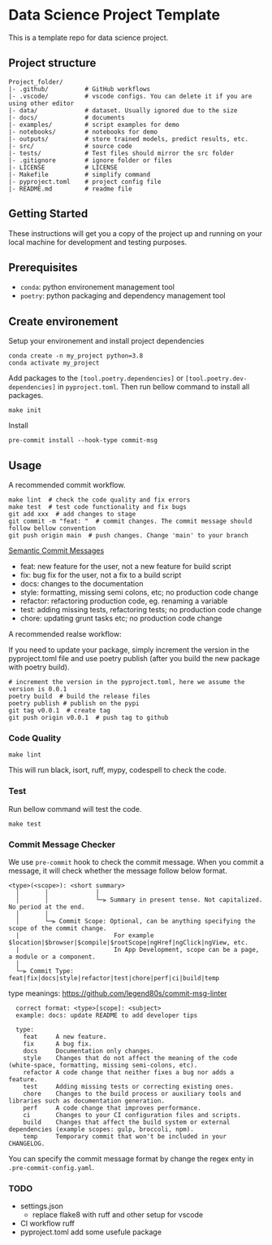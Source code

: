 # Data Science Project Template

This is a template repo for data science project.

## Project structure

```
Project_folder/
|- .github/          # GitHub workflows
|- .vscode/          # vscode configs. You can delete it if you are using other editor
|- data/             # dataset. Usually ignored due to the size
|- docs/             # documents
|- examples/         # script examples for demo
|- notebooks/        # notebooks for demo
|- outputs/          # store trained models, predict results, etc.
|- src/              # source code
|- tests/            # Test files should mirror the src folder
|- .gitignore        # ignore folder or files
|- LICENSE           # LICENSE
|- Makefile          # simplify command
|- pyproject.toml    # project config file
|- README.md         # readme file
```

## Getting Started 
These instructions will get you a copy of the project up and running on your local machine for development and testing purposes.


## Prerequisites

- `conda`: python environement management tool
- `poetry`: python packaging and dependency management tool


## Create environement

Setup your environement and install project dependencies
```
conda create -n my_project python=3.8
conda activate my_project
```

Add packages to the `[tool.poetry.dependencies]` or `[tool.poetry.dev-dependencies]` in `pyproject.toml`. Then run bellow command to install all packages.

```
make init
```

Install 

```
pre-commit install --hook-type commit-msg
```

## Usage

A recommended commit workflow.

```
make lint  # check the code quality and fix errors
make test  # test code functionality and fix bugs
git add xxx  # add changes to stage
git commit -m "feat: "  # commit changes. The commit message should follow bellow convention
git push origin main  # push changes. Change 'main' to your branch
```

[Semantic Commit Messages](https://gist.github.com/joshbuchea/6f47e86d2510bce28f8e7f42ae84c716)

- feat: new feature for the user, not a new feature for build script
- fix: bug fix for the user, not a fix to a build script
- docs: changes to the documentation
- style: formatting, missing semi colons, etc; no production code change
- refactor: refactoring production code, eg. renaming a variable
- test: adding missing tests, refactoring tests; no production code change
- chore: updating grunt tasks etc; no production code change


A recommended realse workflow:

If you need to update your package, simply increment the version in the pyproject.toml file and use poetry publish (after you build the new package with poetry build).

```
# increment the version in the pyproject.toml, here we assume the version is 0.0.1
poetry build  # build the release files
poetry publish # publish on the pypi
git tag v0.0.1  # create tag
git push origin v0.0.1  # push tag to github
```


### Code Quality

```
make lint
```

This will run black, isort, ruff, mypy, codespell to check the code.


### Test

Run bellow command will test the code.

```
make test
```


### Commit Message Checker

We use `pre-commit` hook to check the commit message. When you commit a message, it will check whether the message follow below format.

```
<type>(<scope>): <short summary>
  │       │             │
  │       │             └─⫸ Summary in present tense. Not capitalized. No period at the end.
  │       │
  │       └─⫸ Commit Scope: Optional, can be anything specifying the scope of the commit change.
  |                          For example $location|$browser|$compile|$rootScope|ngHref|ngClick|ngView, etc.
  |                          In App Development, scope can be a page, a module or a component.
  │
  └─⫸ Commit Type: feat|fix|docs|style|refactor|test|chore|perf|ci|build|temp
```


type meanings: https://github.com/legend80s/commit-msg-linter
```
  correct format: <type>[scope]: <subject>
  example: docs: update README to add developer tips

  type:
    feat     A new feature.
    fix      A bug fix.
    docs     Documentation only changes.
    style    Changes that do not affect the meaning of the code (white-space, formatting, missing semi-colons, etc).
    refactor A code change that neither fixes a bug nor adds a feature.
    test     Adding missing tests or correcting existing ones.
    chore    Changes to the build process or auxiliary tools and libraries such as documentation generation.
    perf     A code change that improves performance.
    ci       Changes to your CI configuration files and scripts.
    build    Changes that affect the build system or external dependencies (example scopes: gulp, broccoli, npm).
    temp     Temporary commit that won't be included in your CHANGELOG.
```

You can specify the commit message format by change the regex enty in `.pre-commit-config.yaml`. 




### TODO

- settings.json
    - replace flake8 with ruff and other setup for vscode
- CI workflow ruff
- pyproject.toml add some usefule package
